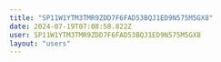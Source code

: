 ```yaml
---
title: "SP11W1YTM3TMR9ZDD7F6FAD53BQJ1ED9N575M5GX8"
date: 2024-07-19T07:08:58.822Z
user: SP11W1YTM3TMR9ZDD7F6FAD53BQJ1ED9N575M5GX8
layout: "users"
---
```

    